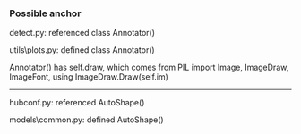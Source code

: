 ### Possible anchor

detect.py: referenced class Annotator()

utils\plots.py: defined class Annotator()

Annotator() has self.draw, which comes from PIL import Image, ImageDraw, ImageFont, using ImageDraw.Draw(self.im)

---

hubconf.py: referenced AutoShape()

models\common.py: defined AutoShape()

